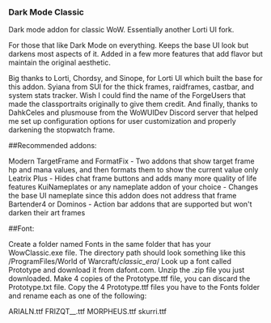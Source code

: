 ### Dark Mode Classic
Dark mode addon for classic WoW. Essentially another Lorti UI fork.



For those that like Dark Mode on everything. Keeps the base UI look but darkens most aspects of it. Added in a few more features that add flavor but maintain the original aesthetic.

Big thanks to Lorti, Chordsy, and Sinope, for Lorti UI which built the base for this addon.
Syiana from SUI for the thick frames, raidframes, castbar, and system stats tracker.
Wish I could find the name of the ForgeUsers that made the classportraits originally to give them credit.
And finally, thanks to DahkCeles and plusmouse from the WoWUIDev Discord server that helped me set up configuration options for user customization and properly darkening the stopwatch frame.

##Recommended addons:

Modern TargetFrame and FormatFix - Two addons that show target frame hp and mana values, and then formats them to show the current value only
Leatrix Plus - Hides chat frame buttons and adds many more quality of life features
KuiNameplates or any nameplate addon of your choice - Changes the base UI nameplate since this addon does not address that frame
Bartender4 or Dominos - Action bar addons that are supported but won't darken their art frames

##Font:

Create a folder named Fonts in the same folder that has your WowClassic.exe file. The directory path should look something like this /ProgramFiles/World of Warcraft/_classic_era_/
Look up a font called Prototype and download it from dafont.com. Unzip the .zip file you just downloaded. Make 4 copies of the Prototype.ttf file, you can discard the Prototype.txt file.
Copy the 4 Prototype.ttf files you have to the Fonts folder and rename each as one of the following:

ARIALN.ttf
FRIZQT__.ttf
MORPHEUS.ttf
skurri.ttf
